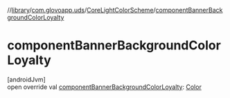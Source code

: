 //[library](../../../index.md)/[com.glovoapp.uds](../index.md)/[CoreLightColorScheme](index.md)/[componentBannerBackgroundColorLoyalty](component-banner-background-color-loyalty.md)

# componentBannerBackgroundColorLoyalty

[androidJvm]\
open override val [componentBannerBackgroundColorLoyalty](component-banner-background-color-loyalty.md): [Color](https://developer.android.com/reference/kotlin/androidx/compose/ui/graphics/Color.html)
